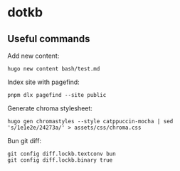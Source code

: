 # dotkb

## Useful commands

Add new content:

```shell
hugo new content bash/test.md
```

Index site with pagefind:

```shell
pnpm dlx pagefind --site public
```

Generate chroma stylesheet:

```shell
hugo gen chromastyles --style catppuccin-mocha | sed 's/1e1e2e/24273a/' > assets/css/chroma.css
```

Bun git diff:

```shell
git config diff.lockb.textconv bun
git config diff.lockb.binary true
```
